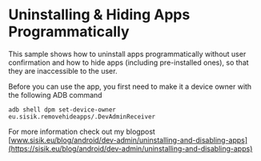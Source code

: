 # Uninstalling & Hiding Apps Programmatically

This sample shows how to uninstall apps programmatically without user confirmation and how to hide apps (including pre-installed ones), so that they are inaccessible to the user.

Before you can use the app, you first need to make it a device owner with the following ADB command
```
adb shell dpm set-device-owner eu.sisik.removehideapps/.DevAdminReceiver
```

For more information check out my blogpost
[www.sisik.eu/blog/android/dev-admin/uninstalling-and-disabling-apps](https://sisik.eu/blog/android/dev-admin/uninstalling-and-disabling-apps)
